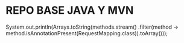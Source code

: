 # REPO BASE JAVA Y MVN
System.out.println(Arrays.toString(methods.stream()
                .filter(method -> method.isAnnotationPresent(RequestMapping.class)).toArray()));